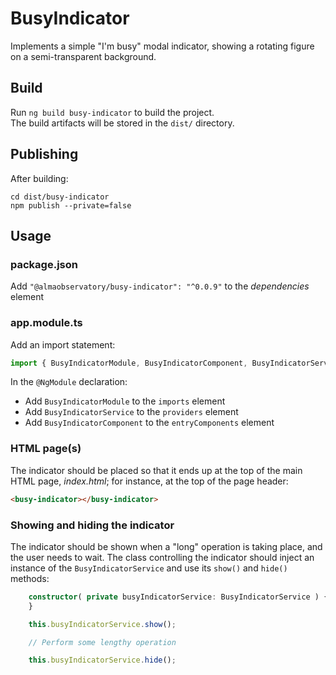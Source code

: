 # BusyIndicator

Implements a simple "I'm busy" modal indicator, showing a rotating figure on a
semi-transparent background.

## Build

Run `ng build busy-indicator` to build the project.  
The build artifacts will be stored in the `dist/` directory.

## Publishing

After building:
```shell script
cd dist/busy-indicator
npm publish --private=false
```

## Usage

### package.json
Add `"@almaobservatory/busy-indicator": "^0.0.9"` to the _dependencies_ 
element

### app.module.ts
Add an import statement:
```typescript
import { BusyIndicatorModule, BusyIndicatorComponent, BusyIndicatorService } from '@almaobservatory/busy-indicator';
```
In the `@NgModule` declaration:
* Add `BusyIndicatorModule` to the `imports` element
* Add `BusyIndicatorService` to the `providers` element
* Add `BusyIndicatorComponent` to the `entryComponents` element

### HTML page(s)
The indicator should be placed so that it ends up at the top of the main HTML
page, _index.html_; for instance, at the top of the page header:
```html
<busy-indicator></busy-indicator>
```

### Showing and hiding the indicator

The indicator should be shown when a "long" operation is taking
place, and the user needs to wait. The class controlling the
indicator should inject an instance of the `BusyIndicatorService`
and use its `show()` and `hide()` methods:

```typescript
    constructor( private busyIndicatorService: BusyIndicatorService ) {
    }

    this.busyIndicatorService.show();

    // Perform some lengthy operation

    this.busyIndicatorService.hide();
```
